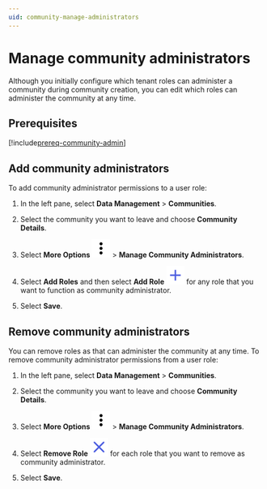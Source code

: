 ```yaml
---
uid: community-manage-administrators
---
```


# Manage community administrators

Although you initially configure which tenant roles can administer a community during community creation, you can edit which roles can administer the community at any time.

## Prerequisites

[!include[prereq-community-admin](includes/prereq-community-admin.md)]

## Add community administrators

To add community administrator permissions to a user role:

1. In the left pane, select **Data Management** > **Communities**.

1. Select the community you want to leave and choose **Community Details**.

1. Select **More Options** ![More Options](../_icons/default/dots-vertical.svg) > **Manage Community Administrators**.

1. Select **Add Roles** and then select **Add Role** ![add role](../_icons/branded/plus.svg) for any role that you want to function as community administrator.

1. Select **Save**.

## Remove community administrators

You can remove roles as that can administer the community at any time. To remove community administrator permissions from a user role:

1. In the left pane, select **Data Management** > **Communities**.

1. Select the community you want to leave and choose **Community Details**.

1. Select **More Options** ![More Options](../_icons/default/dots-vertical.svg) > **Manage Community Administrators**.

1. Select **Remove Role** ![Remove Role](../_icons/branded/window-close.svg) for each role that you want to remove as community administrator.

1. Select **Save**.
